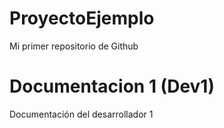 # ProyectoEjemplo
Mi primer repositorio de Github

# Documentacion 1 (Dev1)
Documentación del desarrollador 1